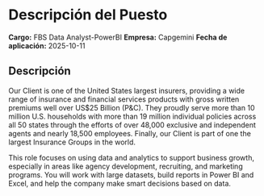 # Descripción del Puesto

**Cargo:** FBS Data Analyst-PowerBI
**Empresa:** Capgemini
**Fecha de aplicación:** 2025-10-11

## Descripción

Our Client is one of the United States largest insurers, providing a wide range of insurance and financial services products with gross written premiums well over US$25 Billion (P&C). 
They proudly serve more than 10 million U.S. households with more than 19 million individual policies across all 50 states through the efforts of over 48,000 exclusive and independent agents and nearly 18,500 employees. Finally, our Client is part of one the largest Insurance Groups in the world.

This role focuses on using data and analytics to support business growth, especially in areas like agency development, recruiting, and marketing programs. You will work with large datasets, build reports in Power BI and Excel, and help the company make smart decisions based on data.

